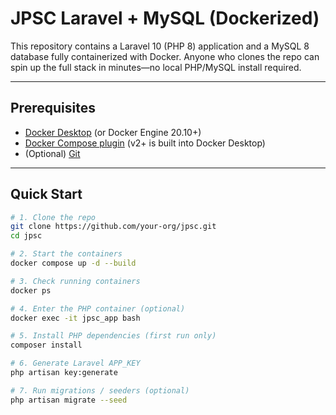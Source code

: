 # JPSC Laravel + MySQL (Dockerized)

This repository contains a Laravel 10 (PHP 8) application and a MySQL 8 database fully containerized with Docker.
Anyone who clones the repo can spin up the full stack in minutes—no local PHP/MySQL install required.

---

## Prerequisites

- [Docker Desktop](https://www.docker.com/products/docker-desktop) (or Docker Engine 20.10+)
- [Docker Compose plugin](https://docs.docker.com/compose/install/) (v2+ is built into Docker Desktop)
- (Optional) [Git](https://git-scm.com/)

---

## Quick Start

```bash
# 1. Clone the repo
git clone https://github.com/your-org/jpsc.git
cd jpsc

# 2. Start the containers
docker compose up -d --build

# 3. Check running containers
docker ps

# 4. Enter the PHP container (optional)
docker exec -it jpsc_app bash

# 5. Install PHP dependencies (first run only)
composer install

# 6. Generate Laravel APP_KEY
php artisan key:generate

# 7. Run migrations / seeders (optional)
php artisan migrate --seed
